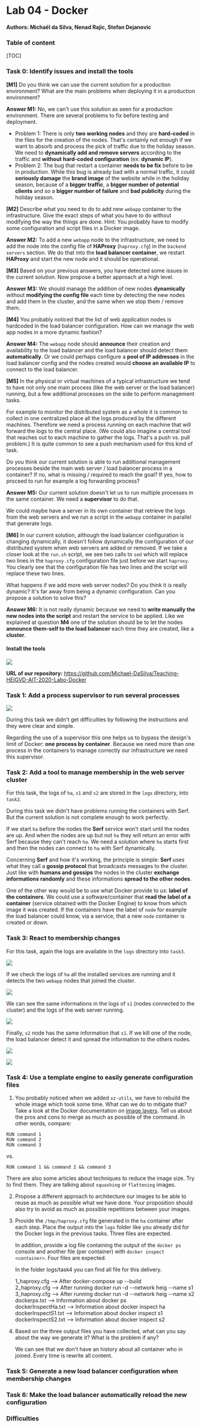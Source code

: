 # Lab 04 - Docker

**Authors: Michaël da Silva, Nenad Rajic, Stefan Dejanovic**

### Table of content

[TOC]

### Task 0: Identify issues and install the tools

**[M1]** Do you think we can use the current solution for a production environment? What are the main problems when deploying it in a production environment?

**Answer M1:** No, we can't use this solution as seen for a production environment. There are several problems to fix before testing and deployment.

- Problem 1: There is only **two working nodes** and they are **hard-coded** in the files for the creation of the nodes. That's certainly not enough if we want to absorb and process the pick of traffic due to the holiday season. We need to **dynamically add and remove servers** according to the traffic and **without** **hard-coded configuration** (ex: **dynamic IP**).
- Problem 2: The bug that restart a container **needs to be fix** before to be in production. While this bug is already bad with a normal traffic, it could **seriously damage** the **brand image** of the website while in the holiday season, because of a **bigger traffic**, a **bigger number of potential clients** and so a **bigger number of failure** and **bad publicity** during the holiday season.



**[M2]** Describe what you need to do to add new `webapp` container to the infrastructure. Give the exact steps of what you have to do without modifying the way the things are done. Hint: You probably have to modify some configuration and script files in a Docker image.

**Answer M2:** To add a new `webapp` node to the infrastructure, we need to add the node into the config file of **HAProxy** (`haproxy.cfg`) in the `backend servers` section.  We do that into the **load balancer container**, we restart **HAProxy** and start the new node and it should be operational.



**[M3]** Based on your previous answers, you have detected some issues in the current solution. Now propose a better approach at a high level.

**Answer M3:** We should manage the addition of new nodes **dynamically** without **modifying the config file** each time by detecting the new nodes and add them in the cluster, and the same when we stop them / remove them.



**[M4]** You probably noticed that the list of web application nodes is hardcoded in the load balancer configuration. How can we manage the web app nodes in a more dynamic fashion?

**Answer M4:** The `webapp` node should **announce** their creation and availability to the load balancer and the load balancer should detect them **automatically**. Or we could perhaps configure a **pool of IP addresses** in the load balancer config and the nodes created would **choose an available IP** to connect to the load balancer.



**[M5]** In the physical or virtual machines of a typical infrastructure we tend to have not only one main process (like the web server or the load balancer) running, but a few additional processes on the side to perform management tasks.

For example to monitor the distributed system as a whole it is common to collect in one centralized place all the logs produced by the different machines. Therefore we need a process running on each machine that will forward the logs to the central place. (We could also imagine a central tool that reaches out to each machine to gather the logs. That's a push vs. pull problem.) It is quite common to see a push mechanism used for this kind of task.

Do you think our current solution is able to run additional management processes beside the main web server / load balancer process in a container? If no, what is missing / required to reach the goal? If yes, how to proceed to run for example a log forwarding process?

**Answer M5:** Our current solution doesn't let us to run multiple processes in the same container. We need a **supervisor** to do that.

We could maybe have a server in its own container that retrieve the logs from the web servers and we run a script in the `webapp` container in parallel that generate logs. 



**[M6]** In our current solution, although the load balancer configuration is changing dynamically, it doesn't follow dynamically the configuration of our distributed system when web servers are added or removed. If we take a closer look at the `run.sh` script, we see two calls to `sed` which will replace two lines in the `haproxy.cfg` configuration file just before we start `haproxy`. You clearly see that the configuration file has two lines and the script will replace these two lines.

What happens if we add more web server nodes? Do you think it is really dynamic? It's far away from being a dynamic configuration. Can you propose a solution to solve this?

**Answer M6:** It is not really dynamic because we need to **write manually the new nodes into the script** and restart the service to be applied. Like we explained at question **M4** one of the solution should be to let the nodes **announce them-self to the load balancer** each time they are created, like a **cluster**.



#### Install the tools

![](images/0_stats_page.png)

**URL of our repository:** https://github.com/Michael-DaSilva/Teaching-HEIGVD-AIT-2020-Labo-Docker

### Task 1: Add a process supervisor to run several processes

![](images/0_stats_page.png)

During this task we didn't get difficulties by following the instructions and they were clear and simple.

Regarding the use of a supervisor this one helps us to bypass the design's limit of Docker: **one process by container**. Because we need more than one process in the containers to manage correctly our infrastructure we need this supervisor.



### Task 2: Add a tool to manage membership in the web server cluster

For this task, the logs of `ha`, `s1` and `s2` are stored in the `logs` directory, into `task2`.

During this task we didn't have problems running the containers with Serf. But the current solution is not complete enough to work perfectly. 

If we start `ha` before the nodes the **Serf** service won't start until the nodes are up. And when the nodes are up but not `ha` they will return an error with Serf because they can't reach `ha`. We need a solution where `ha` starts first and then the nodes can connect to `ha` with Serf dynamically.

Concerning **Serf** and how it's working, the principle is simple: **Serf** uses what they call a **gossip protocol** that broadcasts messages to the cluster. Just like with **humans and gossips** the nodes in the cluster **exchange informations randomly** and these informations **spread to the other nodes**.

One of the other way would be to use what Docker provide to us: **label of the containers**. We could use a software/container that **read the label of a container** (service obtained with the Docker Engine) to know from which image it was created. If the containers have the label of `node` for example the load balancer could know, via a service, that a new `node` container is created or down.



### Task 3: React to membership changes

For this task, again the logs are available in the `logs` directory into `task3`.

![](images/3_ha_logs.png)

If we check the logs of `ha` all the installed services are running and it detects the two `webapp` nodes that joined the cluster.

![](images/3_s1_logs.png)

We can see the same informations in the logs of `s1` (nodes connected to the cluster) and the logs of the web server running.

![](images/3_s2_logs.png)

Finally, `s2` node has the same information that `s1`. If we kill one of the node, the load balancer detect it and spread the information to the others nodes.

![](images/3_ha_logs2.png)

![](images/3_s1_logs2.png)



### Task 4: Use a template engine to easily generate configuration files
1. You probably noticed when we added `xz-utils`, we have to rebuild
   the whole image which took some time. What can we do to mitigate
   that? Take a look at the Docker documentation on
   [image layers](https://docs.docker.com/engine/userguide/storagedriver/imagesandcontainers/#images-and-layers).
   Tell us about the pros and cons to merge as much as possible of the
   command. In other words, compare:

  ```
  RUN command 1
  RUN command 2
  RUN command 3
  ```

  vs.

  ```
  RUN command 1 && command 2 && command 3
  ```

  There are also some articles about techniques to reduce the image
  size. Try to find them. They are talking about `squashing` or
  `flattening` images.



2. Propose a different approach to architecture our images to be able
   to reuse as much as possible what we have done. Your proposition
   should also try to avoid as much as possible repetitions between
   your images.

3. Provide the `/tmp/haproxy.cfg` file generated in the `ha` container
   after each step.  Place the output into the `logs` folder like you
   already did for the Docker logs in the previous tasks. Three files
   are expected.
   
   In addition, provide a log file containing the output of the 
   `docker ps` console and another file (per container) with
   `docker inspect <container>`. Four files are expected.

   In the folder logs/task4 you can find all file for this delivery.

   1_haproxy.cfg --> After docker-compose up --build  
   2_haproxy.cfg --> After running docker run -d --network heig --name s1 <imageName>  
   3_haproxy.cfg --> After running docker run -d --network heig --name s2 <imageName>  
   dockerps.txt  --> Information about docker ps  
   dockerInspectHa.txt --> Information about docker inspect ha  
   dockerInspectS1.txt --> Information about docker inspect s1  
   dockerInspectS2.txt --> Information about docker inspect s2  

4. Based on the three output files you have collected, what can you
   say about the way we generate it? What is the problem if any?

   We can see that we don't have an history about all container who in joined. Every time is rewrite all content.



### Task 5: Generate a new load balancer configuration when membership changes



### Task 6: Make the load balancer automatically reload the new configuration



### Difficulties